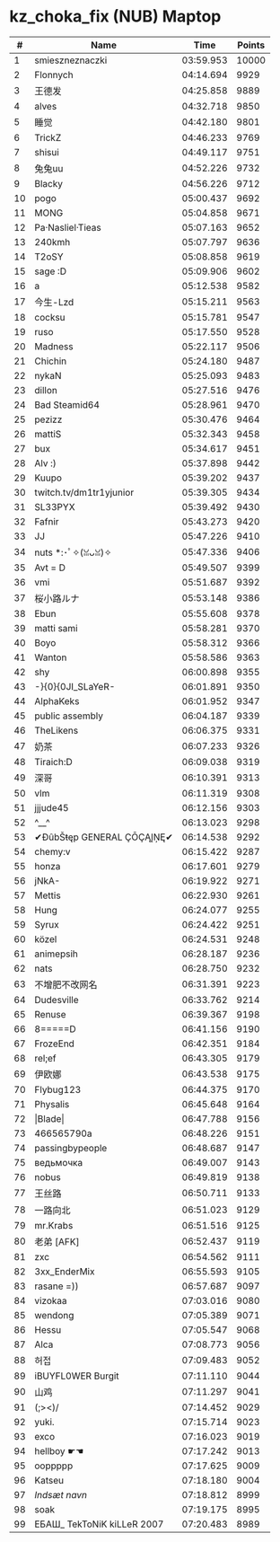 # kz_choka_fix (NUB) Maptop

|  # | Name | Time | Points |
|-------------- | -------------- | -------------- | -------------- | 
| 1 | smieszneznaczki | 03:59.953 | 10000 | 
| 2 | Flonnych | 04:14.694 | 9929 | 
| 3 | 王德发 | 04:25.858 | 9889 | 
| 4 | alves | 04:32.718 | 9850 | 
| 5 | 睡觉 | 04:42.180 | 9801 | 
| 6 | TrickZ | 04:46.233 | 9769 | 
| 7 | shisui | 04:49.117 | 9751 | 
| 8 | 兔兔uu | 04:52.226 | 9732 | 
| 9 | Blacky | 04:56.226 | 9712 | 
| 10 | pogo | 05:00.437 | 9692 | 
| 11 | MONG | 05:04.858 | 9671 | 
| 12 | Pa·Nasliel·Tieas | 05:07.163 | 9652 | 
| 13 | 240kmh | 05:07.797 | 9636 | 
| 14 | T2oSY | 05:08.858 | 9619 | 
| 15 | sage :D | 05:09.906 | 9602 | 
| 16 | a | 05:12.538 | 9582 | 
| 17 | 今生-Lzd | 05:15.211 | 9563 | 
| 18 | cocksu | 05:15.781 | 9547 | 
| 19 | ruso | 05:17.550 | 9528 | 
| 20 | Madness | 05:22.117 | 9506 | 
| 21 | Chichin | 05:24.180 | 9487 | 
| 22 | nykaN | 05:25.093 | 9483 | 
| 23 | dillon | 05:27.516 | 9476 | 
| 24 | Bad Steamid64 | 05:28.961 | 9470 | 
| 25 | pezizz | 05:30.476 | 9464 | 
| 26 | mattiS | 05:32.343 | 9458 | 
| 27 | bux | 05:34.617 | 9451 | 
| 28 | Alv :) | 05:37.898 | 9442 | 
| 29 | Kuupo | 05:39.202 | 9437 | 
| 30 | twitch.tv/dm1tr1yjunior | 05:39.305 | 9434 | 
| 31 | SL33PYX | 05:39.492 | 9430 | 
| 32 | Fafnir | 05:43.273 | 9420 | 
| 33 | JJ | 05:47.226 | 9410 | 
| 34 | nuts *:･ﾟ✧(ꈍᴗꈍ)✧ | 05:47.336 | 9406 | 
| 35 | Avt = D | 05:49.507 | 9399 | 
| 36 | vmi | 05:51.687 | 9392 | 
| 37 | 桜小路ルナ | 05:53.148 | 9386 | 
| 38 | Ebun | 05:55.608 | 9378 | 
| 39 | matti sami | 05:58.281 | 9370 | 
| 40 | Boyo | 05:58.312 | 9366 | 
| 41 | Wanton | 05:58.586 | 9363 | 
| 42 | shy | 06:00.898 | 9355 | 
| 43 | -}{0}{0JI_SLaYeR- | 06:01.891 | 9350 | 
| 44 | AlphaKeks | 06:01.952 | 9347 | 
| 45 | public assembly | 06:04.187 | 9339 | 
| 46 | TheLikens | 06:06.375 | 9331 | 
| 47 | 奶茶 | 06:07.233 | 9326 | 
| 48 | Tiraich:D | 06:09.038 | 9319 | 
| 49 | 深哥 | 06:10.391 | 9313 | 
| 50 | vlm | 06:11.319 | 9308 | 
| 51 | jjjude45 | 06:12.156 | 9303 | 
| 52 | ^__^ | 06:13.023 | 9298 | 
| 53 | ✔ĐûbŠŧęp GENERAL ÇŌÇĄĮŅĘ✔ | 06:14.538 | 9292 | 
| 54 | chemy:v | 06:15.422 | 9287 | 
| 55 | honza | 06:17.601 | 9279 | 
| 56 | jNkA- | 06:19.922 | 9271 | 
| 57 | Mettis | 06:22.930 | 9261 | 
| 58 | Hung | 06:24.077 | 9255 | 
| 59 | Syrux | 06:24.422 | 9251 | 
| 60 | közel | 06:24.531 | 9248 | 
| 61 | animepsih | 06:28.187 | 9236 | 
| 62 | nats | 06:28.750 | 9232 | 
| 63 | 不增肥不改网名 | 06:31.391 | 9223 | 
| 64 | Dudesville | 06:33.762 | 9214 | 
| 65 | Renuse | 06:39.367 | 9198 | 
| 66 | 8=====D | 06:41.156 | 9190 | 
| 67 | FrozeEnd | 06:42.351 | 9184 | 
| 68 | rel;ef | 06:43.305 | 9179 | 
| 69 | 伊欧娜 | 06:43.538 | 9175 | 
| 70 | Flybug123 | 06:44.375 | 9170 | 
| 71 | Physalis | 06:45.648 | 9164 | 
| 72 | \|Blade\| | 06:47.788 | 9156 | 
| 73 | 466565790a | 06:48.226 | 9151 | 
| 74 | passingbypeople | 06:48.687 | 9147 | 
| 75 | ведьмочка | 06:49.007 | 9143 | 
| 76 | nobus | 06:49.819 | 9138 | 
| 77 | 王丝路 | 06:50.711 | 9133 | 
| 78 | 一路向北 | 06:51.023 | 9129 | 
| 79 | mr.Krabs | 06:51.516 | 9125 | 
| 80 | 老弟 [AFK] | 06:52.437 | 9119 | 
| 81 | zxc | 06:54.562 | 9111 | 
| 82 | 3xx_EnderMix | 06:55.593 | 9105 | 
| 83 | rasane =)) | 06:57.687 | 9097 | 
| 84 | vizokaa | 07:03.016 | 9080 | 
| 85 | wendong | 07:05.389 | 9071 | 
| 86 | Hessu | 07:05.547 | 9068 | 
| 87 | Alca | 07:08.773 | 9056 | 
| 88 | 허접 | 07:09.483 | 9052 | 
| 89 | iBUYFL0WER Burgit | 07:11.110 | 9044 | 
| 90 | 山鸡 | 07:11.297 | 9041 | 
| 91 | (;><)/ | 07:14.452 | 9029 | 
| 92 | yuki. | 07:15.714 | 9023 | 
| 93 | exco | 07:16.023 | 9019 | 
| 94 | hellboy ☛☚ | 07:17.242 | 9013 | 
| 95 | ooppppp | 07:17.625 | 9009 | 
| 96 | Katseu | 07:18.180 | 9004 | 
| 97 | *Indsæt navn* | 07:18.812 | 8999 | 
| 98 | soak | 07:19.175 | 8995 | 
| 99 | ЕБАШ_ TekToNiK kiLLeR 2007 | 07:20.483 | 8989 | 


